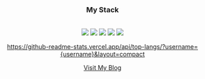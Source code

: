 <h3 align="center"><b>My Stack</b></h3>
</br>

<div align="center">
  <img src="https://img.shields.io/badge/HTML5-E34F26?style=flat-square&logo=HTML5&logoColor=white"/></a> 
  <img src="https://img.shields.io/badge/CSS3-1572B6?style=flat-square&logo=CSS3&logoColor=white"/></a> 
  <img src="https://img.shields.io/badge/Javascript-ffb13b?style=flat-square&logo=javascript&logoColor=white"/>
  <img src="https://img.shields.io/badge/React-61DAFB?style=flat-square&logo=React&logoColor=white"/>
  <img src="https://img.shields.io/badge/MySQL-4479A1?style=flat-square&logo=MySQL&logoColor=white"/></a>
<div>
  
https://github-readme-stats.vercel.app/api/top-langs/?username={username}&layout=compact



<a href="https://10000cow.tistory.com/">Visit My Blog</a>
</br>


<!-- ![Anurag's GitHub stats](https://github-readme-stats.vercel.app/api?username=YEOMJINSEOP&show_icons=true&theme=cobalt2) -->

<!---
YEOMJINSEOP/YEOMJINSEOP is a ✨ special ✨ repository because its `README.md` (this file) appears on your GitHub profile.
You can click the Preview link to take a look at your changes.
--->
